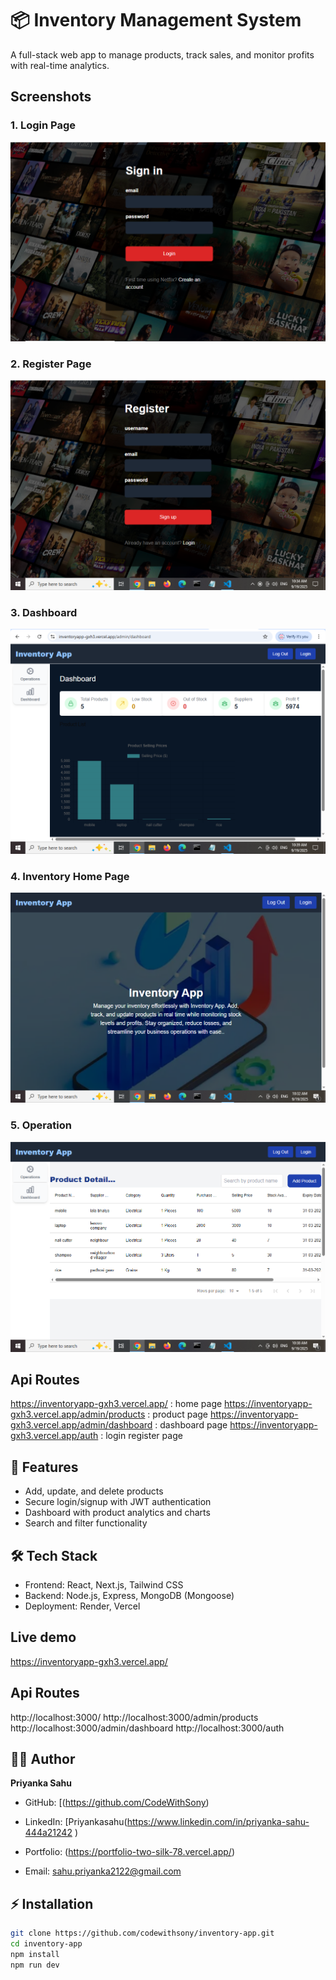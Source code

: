 # 📦 Inventory Management System

A full-stack web app to manage products, track sales, and monitor profits with real-time analytics.

## Screenshots

### 1. Login Page  
![Login Page](./screenshot/login.png)  

### 2. Register Page  
![Register Page](./screenshot/register.png)  

### 3. Dashboard
![Dashboard](./screenshot/dashboard.png)  

### 4. Inventory Home Page  
![Inventory Home Page](./screenshot/inventoryHomePage.png)  

### 5. Operation 
![Operation](./screenshot/operation.png)  


## Api Routes
https://inventoryapp-gxh3.vercel.app/ : home page
https://inventoryapp-gxh3.vercel.app/admin/products : product page
https://inventoryapp-gxh3.vercel.app/admin/dashboard : dashboard page
https://inventoryapp-gxh3.vercel.app/auth : login register page

## 🚀 Features
- Add, update, and delete products
- Secure login/signup with JWT authentication
- Dashboard with product analytics and charts
- Search and filter functionality

## 🛠 Tech Stack
- Frontend: React, Next.js, Tailwind CSS
- Backend: Node.js, Express, MongoDB (Mongoose)
- Deployment: Render, Vercel

## Live demo
https://inventoryapp-gxh3.vercel.app/

## Api Routes
http://localhost:3000/
http://localhost:3000/admin/products
http://localhost:3000/admin/dashboard
http://localhost:3000/auth   

## 👩‍💻 Author

**Priyanka Sahu**  
- GitHub: [(https://github.com/CodeWithSony)
    
- LinkedIn: [Priyankasahu(https://www.linkedin.com/in/priyanka-sahu-444a21242 )
  
- Portfolio:
(https://portfolio-two-silk-78.vercel.app/)  
- Email: sahu.priyanka2122@gmail.com

## ⚡ Installation
```bash
git clone https://github.com/codewithsony/inventory-app.git
cd inventory-app
npm install
npm run dev








